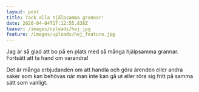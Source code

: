 ```yaml
---
layout: post
title: Tack alla hjälpsamma grannar!
date: 2020-04-04T17:12:55.838Z
teaser: /images/uploads/hej.jpg
feature: /images/uploads/hej_feature.jpg
---
```

Jag är så glad att bo på en plats med så många hjälpsamma grannar.  Fortsätt att ta hand om varandra!

Det är många erbjudanden om att handla och göra ärenden eller andra saker som kan behövas när man inte kan gå ut eller röra sig fritt på samma sätt som vanligt.